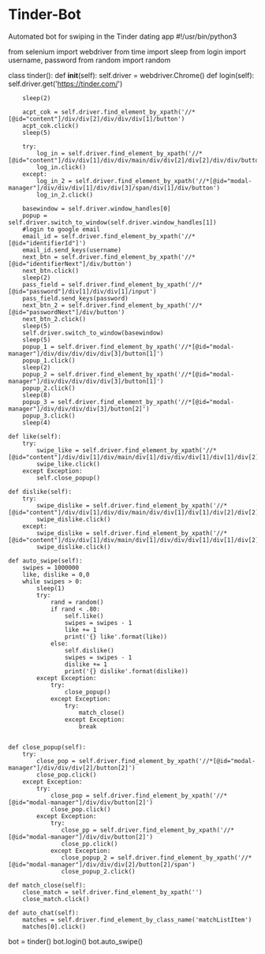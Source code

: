 # Tinder-Bot
Automated bot for swiping in the Tinder dating app
#!/usr/bin/python3

from selenium import webdriver
from time import sleep
from login import username, password
from random import random

class tinder():
    def __init__(self):
        self.driver = webdriver.Chrome()
    def login(self):
        self.driver.get('https://tinder.com/')

        sleep(2)

        acpt_cok = self.driver.find_element_by_xpath('//*[@id="content"]/div/div[2]/div/div/div[1]/button')
        acpt_cok.click()
        sleep(5)

        try:
            log_in = self.driver.find_element_by_xpath('//*[@id="content"]/div/div[1]/div/div/main/div/div[2]/div[2]/div/div/button[2]')
            log_in.click()
        except:
            log_in_2 = self.driver.find_element_by_xpath('//*[@id="modal-manager"]/div/div/div[1]/div/div[3]/span/div[1]/div/button')
            log_in_2.click()

        basewindow = self.driver.window_handles[0]
        popup = self.driver.switch_to_window(self.driver.window_handles[1])
        #login to google email
        email_id = self.driver.find_element_by_xpath('//*[@id="identifierId"]')
        email_id.send_keys(username)
        next_btn = self.driver.find_element_by_xpath('//*[@id="identifierNext"]/div/button')
        next_btn.click()
        sleep(2)
        pass_field = self.driver.find_element_by_xpath('//*[@id="password"]/div[1]/div/div[1]/input')
        pass_field.send_keys(password)
        next_btn_2 = self.driver.find_element_by_xpath('//*[@id="passwordNext"]/div/button')
        next_btn_2.click()
        sleep(5)
        self.driver.switch_to_window(basewindow)
        sleep(5)
        popup_1 = self.driver.find_element_by_xpath('//*[@id="modal-manager"]/div/div/div/div/div[3]/button[1]')
        popup_1.click()
        sleep(2)
        popup_2 = self.driver.find_element_by_xpath('//*[@id="modal-manager"]/div/div/div/div/div[3]/button[1]')
        popup_2.click()
        sleep(8)
        popup_3 = self.driver.find_element_by_xpath('//*[@id="modal-manager"]/div/div/div/div[3]/button[2]')
        popup_3.click()
        sleep(4)

    def like(self):
        try:
            swipe_like = self.driver.find_element_by_xpath('//*[@id="content"]/div/div[1]/div/main/div[1]/div/div/div[1]/div[1]/div[2]/div[4]/button')
            swipe_like.click()
        except Exception:
            self.close_popup()

    def dislike(self):
        try:
            swipe_dislike = self.driver.find_element_by_xpath('//*[@id="content"]/div/div[1]/div/div/main/div/div[1]/div[1]/div[2]/div[2]/button')
            swipe_dislike.click()
        except:
            swipe_dislike = self.driver.find_element_by_xpath('//*[@id="content"]/div/div[1]/div/main/div[1]/div/div/div[1]/div[1]/div[2]/div[2]/button')
            swipe_dislike.click()

    def auto_swipe(self):
        swipes = 1000000
        like, dislike = 0,0
        while swipes > 0:
            sleep(1)
            try:
                rand = random()
                if rand < .80:
                    self.like()
                    swipes = swipes - 1
                    like += 1
                    print('{} like'.format(like))
                else:
                    self.dislike()
                    swipes = swipes - 1
                    dislike += 1
                    print('{} dislike'.format(dislike))
            except Exception:
                try:
                    close_popup()
                except Exception:
                    try:
                        match_close()
                    except Exception:
                        break


    def close_popup(self):
        try:
            close_pop = self.driver.find_element_by_xpath('//*[@id="modal-manager"]/div/div/div[2]/button[2]')
            close_pop.click()
        except Exception:
            try:
                close_pop = self.driver.find_element_by_xpath('//*[@id="modal-manager"]/div/div/button[2]')
                close_pop.click()
            except Exception:
                try:
                   close_pp = self.driver.find_element_by_xpath('//*[@id="modal-manager"]/div/div/button[2]')
                   close_pp.click()
                except Exception:
                   close_popup_2 = self.driver.find_element_by_xpath('//*[@id="modal-manager"]/div/div/div[2]/button[2]/span')
                   close_popup_2.click()

    def match_close(self):
        close_match = self.driver.find_element_by_xpath('')
        close_match.click()

    def auto_chat(self):
        matches = self.driver.find_element_by_class_name('matchListItem')
        matches[0].click()

bot = tinder()
bot.login()
bot.auto_swipe()
